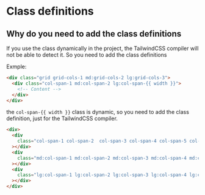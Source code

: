 # Class definitions

## Why do you need to add the class definitions

If you use the class dynamically in the project, the TailwindCSS compiler will not be able to detect it. So you need to add the class definitions

Exmple:

```html
<div class="grid grid-cols-1 md:grid-cols-2 lg:grid-cols-3">
  <div class="col-span-1 md:col-span-2 lg:col-span-{{ width }}">
    <!-- Content -->
  </div>
</div>
```

the `col-span-{{ width }}` class is dynamic, so you need to add the class definition, just for the TailwindCSS compiler.

```html
<div>
  <div
    class="col-span-1 col-span-2  col-span-3 col-span-4 col-span-5 col-span-6 col-span-7 col-span-8 col-span-9 col-span-10 col-span-11 col-span-12"
  ></div>
  <div
    class="md:col-span-1 md:col-span-2 md:col-span-3 md:col-span-4 md:col-span-5 md:col-span-6 md:col-span-7 md:col-span-8 md:col-span-9 md:col-span-10 md:col-span-11 md:col-span-12"
  ></div>
  <div
    class="lg:col-span-1 lg:col-span-2 lg:col-span-3 lg:col-span-4 lg:col-span-5 lg:col-span-6 lg:col-span-7 lg:col-span-8 lg:col-span-9 lg:col-span-10 lg:col-span-11 lg:col-span-12"
  ></div>
</div>
```
